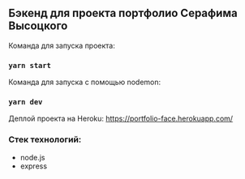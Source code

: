 ## Бэкенд для проекта портфолио Серафима Высоцкого

Команда для запуска проекта:
### `yarn start`

Команда для запуска с помощью nodemon:
### `yarn dev`

Деплой проекта на Heroku: https://portfolio-face.herokuapp.com/

### Стек технологий:
- node.js
- express
